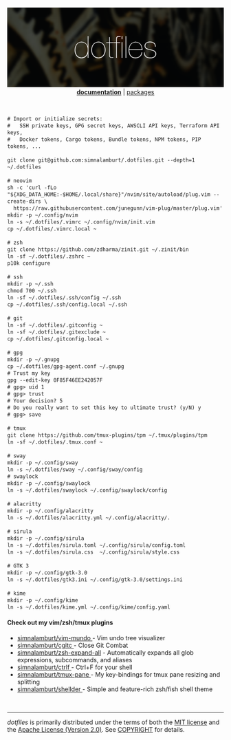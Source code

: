 <p align=center>
  <a href="https://github.com/simnalamburt">
    <img alt="dotfiles" src="https://raw.githubusercontent.com/simnalamburt/i/master/.dotfiles/logo.png">
  </a>
  <br>
  <b><a href="docs/">documentation</a></b> | <a href="packages/">packages</a>
</p>

<br>

```shell
# Import or initialize secrets:
#   SSH private keys, GPG secret keys, AWSCLI API keys, Terraform API keys,
#   Docker tokens, Cargo tokens, Bundle tokens, NPM tokens, PIP tokens, ...

git clone git@github.com:simnalamburt/.dotfiles.git --depth=1 ~/.dotfiles

# neovim
sh -c 'curl -fLo "${XDG_DATA_HOME:-$HOME/.local/share}"/nvim/site/autoload/plug.vim --create-dirs \
  https://raw.githubusercontent.com/junegunn/vim-plug/master/plug.vim'
mkdir -p ~/.config/nvim
ln -s ~/.dotfiles/.vimrc ~/.config/nvim/init.vim
cp ~/.dotfiles/.vimrc.local ~

# zsh
git clone https://github.com/zdharma/zinit.git ~/.zinit/bin
ln -sf ~/.dotfiles/.zshrc ~
p10k configure

# ssh
mkdir -p ~/.ssh
chmod 700 ~/.ssh
ln -sf ~/.dotfiles/.ssh/config ~/.ssh
cp ~/.dotfiles/.ssh/config.local ~/.ssh

# git
ln -sf ~/.dotfiles/.gitconfig ~
ln -sf ~/.dotfiles/.gitexclude ~
cp ~/.dotfiles/.gitconfig.local ~

# gpg
mkdir -p ~/.gnupg
cp ~/.dotfiles/gpg-agent.conf ~/.gnupg
# Trust my key
gpg --edit-key 0F85F46EE242057F
# gpg> uid 1
# gpg> trust
# Your decision? 5
# Do you really want to set this key to ultimate trust? (y/N) y
# gpg> save

# tmux
git clone https://github.com/tmux-plugins/tpm ~/.tmux/plugins/tpm
ln -sf ~/.dotfiles/.tmux.conf ~

# sway
mkdir -p ~/.config/sway
ln -s ~/.dotfiles/sway ~/.config/sway/config
# swaylock
mkdir -p ~/.config/swaylock
ln -s ~/.dotfiles/swaylock ~/.config/swaylock/config

# alacritty
mkdir -p ~/.config/alacritty
ln -s ~/.dotfiles/alacritty.yml ~/.config/alacritty/.

# sirula
mkdir -p ~/.config/sirula
ln -s ~/.dotfiles/sirula.toml ~/.config/sirula/config.toml
ln -s ~/.dotfiles/sirula.css  ~/.config/sirula/style.css

# GTK 3
mkdir -p ~/.config/gtk-3.0
ln -s ~/.dotfiles/gtk3.ini ~/.config/gtk-3.0/settings.ini

# kime
mkdir -p ~/.config/kime
ln -s ~/.dotfiles/kime.yml ~/.config/kime/config.yaml
```

#### Check out my vim/zsh/tmux plugins
- [simnalamburt/vim-mundo     ](https://github.com/simnalamburt/vim-mundo) - Vim undo tree visualizer
- [simnalamburt/cgitc         ](https://github.com/simnalamburt/cgitc) - Close Git Combat
- [simnalamburt/zsh-expand-all](https://github.com/simnalamburt/zsh-expand-all) - Automatically expands all glob expressions, subcommands, and aliases
- [simnalamburt/ctrlf         ](https://github.com/simnalamburt/ctrlf) - Ctrl+F for your shell
- [simnalamburt/tmux-pane     ](https://github.com/simnalamburt/tmux-pane) - My key-bindings for tmux pane resizing and splitting
- [simnalamburt/shellder      ](https://github.com/simnalamburt/shellder) - Simple and feature-rich zsh/fish shell theme

<br>

--------
*dotfiles* is primarily distributed under the terms of both the [MIT license]
and the [Apache License (Version 2.0)]. See [COPYRIGHT] for details.

[MIT license]: LICENSE-MIT
[Apache License (Version 2.0)]: LICENSE-APACHE
[COPYRIGHT]: COPYRIGHT
